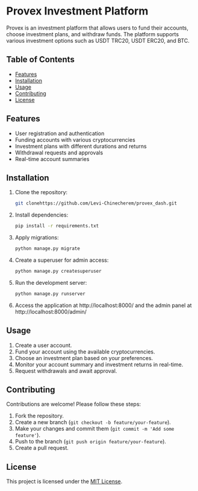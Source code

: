 # Provex Investment Platform

Provex is an investment platform that allows users to fund their accounts, choose investment plans, and withdraw funds. The platform supports various investment options such as USDT TRC20, USDT ERC20, and BTC.

## Table of Contents

- [Features](#features)
- [Installation](#installation)
- [Usage](#usage)
- [Contributing](#contributing)
- [License](#license)

## Features

- User registration and authentication
- Funding accounts with various cryptocurrencies
- Investment plans with different durations and returns
- Withdrawal requests and approvals
- Real-time account summaries

## Installation

1. Clone the repository:

   ```bash
   git clonehttps://github.com/Levi-Chinecherem/provex_dash.git
   ```
2. Install dependencies:

   ```bash
   pip install -r requirements.txt
   ```
3. Apply migrations:

   ```bash
   python manage.py migrate
   ```
4. Create a superuser for admin access:

   ```bash
   python manage.py createsuperuser
   ```
5. Run the development server:

   ```bash
   python manage.py runserver
   ```
6. Access the application at http://localhost:8000/ and the admin panel at http://localhost:8000/admin/

## Usage

1. Create a user account.
2. Fund your account using the available cryptocurrencies.
3. Choose an investment plan based on your preferences.
4. Monitor your account summary and investment returns in real-time.
5. Request withdrawals and await approval.

## Contributing

Contributions are welcome! Please follow these steps:

1. Fork the repository.
2. Create a new branch (`git checkout -b feature/your-feature`).
3. Make your changes and commit them (`git commit -m 'Add some feature'`).
4. Push to the branch (`git push origin feature/your-feature`).
5. Create a pull request.

## License

This project is licensed under the [MIT License](LICENSE).
